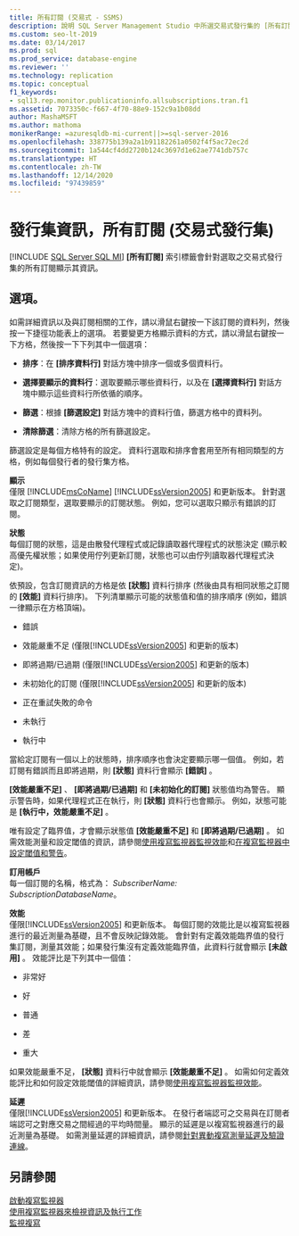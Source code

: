 ```yaml
---
title: 所有訂閱 (交易式 - SSMS)
description: 說明 SQL Server Management Studio 中所選交易式發行集的 [所有訂閱] 索引標籤。
ms.custom: seo-lt-2019
ms.date: 03/14/2017
ms.prod: sql
ms.prod_service: database-engine
ms.reviewer: ''
ms.technology: replication
ms.topic: conceptual
f1_keywords:
- sql13.rep.monitor.publicationinfo.allsubscriptions.tran.f1
ms.assetid: 7073350c-f667-4f70-88e9-152c9a1b08dd
author: MashaMSFT
ms.author: mathoma
monikerRange: =azuresqldb-mi-current||>=sql-server-2016
ms.openlocfilehash: 338775b139a2a1b91182261a0502f4f5ac72ec2d
ms.sourcegitcommit: 1a544cf4dd2720b124c3697d1e62ae7741db757c
ms.translationtype: HT
ms.contentlocale: zh-TW
ms.lasthandoff: 12/14/2020
ms.locfileid: "97439859"
---
```

# <a name="publication-information-all-subscriptions-transactional-publication"></a>發行集資訊，所有訂閱 (交易式發行集)
[!INCLUDE [SQL Server SQL MI](../../includes/applies-to-version/sql-asdbmi.md)]
  **[所有訂閱]** 索引標籤會針對選取之交易式發行集的所有訂閱顯示其資訊。  
  
## <a name="options"></a>選項。  
 如需詳細資訊以及與訂閱相關的工作，請以滑鼠右鍵按一下該訂閱的資料列，然後按一下捷徑功能表上的選項。 若要變更方格顯示資料的方式，請以滑鼠右鍵按一下方格，然後按一下下列其中一個選項：  
  
-   **排序**：在 **[排序資料行]** 對話方塊中排序一個或多個資料行。  
  
-   **選擇要顯示的資料行**：選取要顯示哪些資料行，以及在 **[選擇資料行]** 對話方塊中顯示這些資料行所依循的順序。  
  
-   **篩選**：根據 **[篩選設定]** 對話方塊中的資料行值，篩選方格中的資料列。  
  
-   **清除篩選**：清除方格的所有篩選設定。  
  
 篩選設定是每個方格特有的設定。 資料行選取和排序會套用至所有相同類型的方格，例如每個發行者的發行集方格。  
  
 **顯示**  
 僅限 [!INCLUDE[msCoName](../../includes/msconame-md.md)] [!INCLUDE[ssVersion2005](../../includes/ssversion2005-md.md)] 和更新版本。 針對選取之訂閱類型，選取要顯示的訂閱狀態。 例如，您可以選取只顯示有錯誤的訂閱。  
  
 **狀態**  
 每個訂閱的狀態，這是由散發代理程式或記錄讀取器代理程式的狀態決定 (顯示較高優先權狀態；如果使用佇列更新訂閱，狀態也可以由佇列讀取器代理程式決定)。  
  
 依預設，包含訂閱資訊的方格是依 **[狀態]** 資料行排序 (然後由具有相同狀態之訂閱的 **[效能]** 資料行排序)。 下列清單顯示可能的狀態值和值的排序順序 (例如，錯誤一律顯示在方格頂端)。  
  
-   錯誤  
  
-   效能嚴重不足 (僅限[!INCLUDE[ssVersion2005](../../includes/ssversion2005-md.md)] 和更新的版本)  
  
-   即將過期/已過期 (僅限[!INCLUDE[ssVersion2005](../../includes/ssversion2005-md.md)] 和更新的版本)  
  
-   未初始化的訂閱 (僅限[!INCLUDE[ssVersion2005](../../includes/ssversion2005-md.md)] 和更新的版本)  
  
-   正在重試失敗的命令  
  
-   未執行  
  
-   執行中  
  
 當給定訂閱有一個以上的狀態時，排序順序也會決定要顯示哪一個值。 例如，若訂閱有錯誤而且即將過期，則 **[狀態]** 資料行會顯示 **[錯誤]** 。  
  
 **[效能嚴重不足]** 、 **[即將過期/已過期]** 和 **[未初始化的訂閱]** 狀態值均為警告。 顯示警告時，如果代理程式正在執行，則 **[狀態]** 資料行也會顯示。 例如，狀態可能是 **[執行中，效能嚴重不足]** 。  
  
 唯有設定了臨界值，才會顯示狀態值 **[效能嚴重不足]** 和 **[即將過期/已過期]** 。 如需效能測量和設定閾值的資訊，請參閱[使用複寫監視器監視效能](../../relational-databases/replication/monitor/monitor-performance-with-replication-monitor.md)和[在複寫監視器中設定閾值和警告](../../relational-databases/replication/monitor/set-thresholds-and-warnings-in-replication-monitor.md)。  
  
 **訂用帳戶**  
 每一個訂閱的名稱，格式為： *SubscriberName: SubscriptionDatabaseName*。  
  
 **效能**  
 僅限[!INCLUDE[ssVersion2005](../../includes/ssversion2005-md.md)] 和更新版本。 每個訂閱的效能比是以複寫監視器進行的最近測量為基礎，且不會反映記錄效能。 會針對有定義效能臨界值的發行集訂閱，測量其效能；如果發行集沒有定義效能臨界值，此資料行就會顯示 **[未啟用]** 。 效能評比是下列其中一個值：  
  
-   非常好  
  
-   好  
  
-   普通  
  
-   差  
  
-   重大  
  
 如果效能嚴重不足， **[狀態]** 資料行中就會顯示 **[效能嚴重不足]** 。 如需如何定義效能評比和如何設定效能閾值的詳細資訊，請參閱[使用複寫監視器監視效能](../../relational-databases/replication/monitor/monitor-performance-with-replication-monitor.md)。  
  
 **延遲**  
 僅限[!INCLUDE[ssVersion2005](../../includes/ssversion2005-md.md)] 和更新版本。 在發行者端認可之交易與在訂閱者端認可之對應交易之間經過的平均時間量。 顯示的延遲是以複寫監視器進行的最近測量為基礎。 如需測量延遲的詳細資訊，請參閱[針對異動複寫測量延遲及驗證連線](../../relational-databases/replication/monitor/measure-latency-and-validate-connections-for-transactional-replication.md)。  
  
## <a name="see-also"></a>另請參閱  
 [啟動複寫監視器](../../relational-databases/replication/monitor/start-the-replication-monitor.md)   
 [使用複寫監視器來檢視資訊及執行工作](../../relational-databases/replication/monitor/view-information-and-perform-tasks-replication-monitor.md)   
 [監視複寫](../../relational-databases/replication/monitor/monitoring-replication.md)  
  
  
